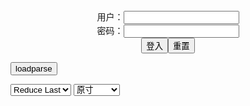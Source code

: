 <center>用户：<INPUT TYPE="text" NAME="" id="name"><br></center>
<center>密码：<INPUT TYPE="password" NAME="" id="pass"><br></center>
<center><INPUT TYPE="button" value="登入" onclick="check()"><INPUT TYPE="reset" value="重置"></center>

<div style="display: none" id="mdm" name="dmd">
  <button onclick="location.reload()">Cover 0</button>
</div>

<button style="display: none" name="dmd" onclick="toggleb()">toggle</button>
<button onclick="loadparse()">loadparse</button>

<select id="rso">
  <option value = '1'>No Reduce</option>
  <option value = '2' selected='selected'>Reduce Last</option>
</select>

<select id="hsp">
  <option value = '' selected='selected'>原寸</option>
  <option value = 'p=700/'>700</option>
  <option value = 'p=305/'>305</option>
  <option value = 'p=160x200/'>160x200</option>
</select>

<br>
<div style="display: none" id="mdc" name="dmd">
</div>

<pre style="display: none" id = "raw">
<!-- 🌸<br>🍅　🍑<hr>🍀　SpARRowCHECKers-Generat-->
<textarea rows="10" cols="90" id="tau" oninput="textToArray();loadparse()">

https://static10.hentai-cosplays.com/upload/20220706/306/312413/p=305/41.jpg
https://static6.hentai-cosplays.com/upload/20211215/256/261941/p=305/28.jpg
https://static9.hentai-cosplays.com/upload/20220603/300/306452/p=305/17.jpg
https://static9.hentai-cosplays.com/upload/20220603/300/306512/p=305/28.jpg
https://static5.hentai-cosplays.com/upload/20211208/248/253520/p=700/14.jpg
https://static8.hentai-cosplays.com/upload/20220417/295/302078/p=700/100.jpg
https://static9.hentai-cosplays.com/upload/20220526/299/305900/p=700/85.jpg
https://static5.hentai-cosplays.com/upload/20211209/252/257326/p=305/20.jpg
https://static5.hentai-cosplays.com/upload/20211209/252/257321/p=305/37.jpg
https://static6.hentai-cosplays.com/upload/20220105/272/277888/p=700/11.jpg
https://static6.hentai-cosplays.com/upload/20220105/272/277889/p=700/12.jpg
https://static8.hentai-cosplays.com/upload/20220325/294/300079/p=700/155.jpg
https://static8.hentai-cosplays.com/upload/20220406/295/301322/p=700/38.jpg
https://static5.hentai-cosplays.com/upload/20211026/245/249997/p=700/13.jpg
https://static5.hentai-cosplays.com/upload/20211026/245/249996/p=700/20.jpg
https://static9.hentai-cosplays.com/upload/20220424/296/302627/p=700/44.jpg
https://static8.hentai-cosplays.com/upload/20220405/295/301256/p=700/32.jpg
https://static8.hentai-cosplays.com/upload/20220402/294/301006/p=700/29.jpg
https://static5.hentai-cosplays.com/upload/20211209/252/257127/p=700/13.jpg
https://static5.hentai-cosplays.com/upload/20211209/252/257116/p=700/38.jpg
https://static7.hentai-cosplays.com/upload/20220128/287/293822/p=700/26.jpg
https://static5.hentai-cosplays.com/upload/20211209/252/257122/p=700/21.jpg
https://static7.hentai-cosplays.com/upload/20220202/288/294253/p=700/10.jpg
https://static7.hentai-cosplays.com/upload/20220215/289/295636/p=700/3.jpg
https://static6.hentai-cosplays.com/upload/20211215/256/261955/p=700/60.jpg
https://static5.hentai-cosplays.com/upload/20210825/237/242148/p=700/35.jpg
https://static3.porn-images-xxx.com/upload/20180930/594/607757/p=700/7.jpg
https://static4.porn-images-xxx.com/upload/20200207/773/791156/p=700/4.jpg
https://static5.hentai-cosplays.com/upload/20211208/248/253061/p=700/11.jpg
https://static5.hentai-cosplays.com/upload/20211209/251/256393/p=700/12.jpg
https://static5.hentai-cosplays.com/upload/20211209/251/256088/p=700/32.jpg
https://static6.hentai-cosplays.com/upload/20220111/275/281494/p=700/40.jpg
https://static6.hentai-cosplays.com/upload/20220111/275/281497/p=700/37.jpg
https://static6.hentai-cosplays.com/upload/20220110/275/280666/p=700/38.jpg
https://static5.hentai-cosplays.com/upload/20210814/236/240960/p=700/40.jpg
https://static5.hentai-cosplays.com/upload/20211028/245/250070/p=700/101.jpg
https://static5.hentai-cosplays.com/upload/20211027/245/250055/p=700/22.jpg
https://static5.hentai-cosplays.com/upload/20211212/254/259513/p=700/47.jpg
https://static5.hentai-cosplays.com/upload/20211012/242/247016/p=700/13.jpg
https://static4.hentai-cosplays.com/upload/20210701/228/232987/p=700/268.jpg
https://static5.hentai-cosplays.com/upload/20210726/231/235802/p=700/10.jpg
https://static5.hentai-cosplays.com/upload/20210725/230/235251/p=700/38.jpg
https://static5.hentai-cosplays.com/upload/20211109/246/251102/p=700/45.jpg

</textarea><br><!-- 🍀<br>🍑　🍅<hr>🌸 -->

<textarea rows="30" cols="100" id="tar" oninput="loadparse()">

雨波_HaneAme - 喜多川海梦 2 - エロコスプレ
https://ja.hentai-cosplays.com/image/rain-waves_haneame-kitagawa-kaijo-2/

https://static10.hentai-cosplays.com/upload/20220706/306/312413/p=305/41.jpg

<font size="1" style="color:#DCDCDC">2022-07-07</font>

【雨波_HaneAme】路易九世旗袍 - エロコスプレ
https://ja.hentai-cosplays.com/image/rain-wave-_haneamezhui-ix-flag/

https://static6.hentai-cosplays.com/upload/20211215/256/261941/p=305/28.jpg

<font size="1" style="color:#DCDCDC">2022-07-07</font>

【samples】Yelan (Genshin Impact) 夜蘭/夜兰 (原神) - エロコスプレ
https://ja.hentai-cosplays.com/image/samples-yelan-genshin-impact-night-orchid--night-lan-harajin/

https://static9.hentai-cosplays.com/upload/20220603/300/306452/p=305/17.jpg

HaneAme - Fia - エロコスプレ
https://ja.hentai-cosplays.com/image/haneame-fia/

https://static9.hentai-cosplays.com/upload/20220603/300/306512/p=305/28.jpg

<font size="1" style="color:#DCDCDC">2022-06-04</font>

Hane Ame - Bunny Kakudate Karin - エロコスプレ
https://ja.hentai-cosplays.com/image/hane-ame-bunny-kakudate-karin/

https://static5.hentai-cosplays.com/upload/20211208/248/253520/p=700/14.jpg

<font size="1" style="color:#DCDCDC">2022-06-03</font>

HaneAme Dead or Alive Nyotengu 雨波HaneAme DOA死与生 女天狗&宝石环 - エロコスプレ
https://ja.hentai-cosplays.com/image/haneame-dead-or-alive-nyotengu-rain-wave-haneame-doa-death-amp-jewels/

https://static8.hentai-cosplays.com/upload/20220417/295/302078/p=700/100.jpg

<font size="1" style="color:#DCDCDC">2022-06-03</font>

Hane Ame DOA - エロコスプレ
https://ja.hentai-cosplays.com/image/hane-ame-doa/

https://static9.hentai-cosplays.com/upload/20220526/299/305900/p=700/85.jpg

<font size="1" style="color:#DCDCDC">2022-06-03</font>

Hane Ame - Sesshouin Kiara Police 1 - エロコスプレ
https://ja.hentai-cosplays.com/image/hane-ame-sesshouin-kiara-police-1/

https://static5.hentai-cosplays.com/upload/20211209/252/257326/p=305/20.jpg

<font size="1" style="color:#DCDCDC">2022-06-03</font>

Hane Ame - Samsung "Sam" 1 - エロコスプレ
https://ja.hentai-cosplays.com/image/hane-ame-samsung-sam-1/

https://static5.hentai-cosplays.com/upload/20211209/252/257321/p=305/37.jpg

<font size="1" style="color:#DCDCDC">2022-06-03</font>

FGO Murasaki Shikibu cosplay 1 - エロコスプレ
https://ja.hentai-cosplays.com/image/fgo-murasaki-shikibu-cosplay-1/

https://static6.hentai-cosplays.com/upload/20220105/272/277888/p=700/11.jpg

<font size="1" style="color:#DCDCDC">2022-06-03</font>

Mama Bear x Mama Wolf 1 - エロコスプレ
https://ja.hentai-cosplays.com/image/mama-bear-x-mama-wolf-1/

https://static6.hentai-cosplays.com/upload/20220105/272/277889/p=700/12.jpg

<font size="1" style="color:#DCDCDC">2022-06-03</font>

HaneAme - 2B - エロコスプレ
https://ja.hentai-cosplays.com/image/haneame-2b-1/

https://static8.hentai-cosplays.com/upload/20220325/294/300079/p=700/155.jpg

<font size="1" style="color:#DCDCDC">2022-04-29</font>

Hane Ame - Raikou Maid (Fate╱Grand Order) - エロコスプレ
https://ja.hentai-cosplays.com/image/hane-ame-raikou-maid-fategrand-order/

https://static8.hentai-cosplays.com/upload/20220406/295/301322/p=700/38.jpg

<font size="1" style="color:#DCDCDC">2022-04-25</font>

HaneAme - Do-S - エロコスプレ
https://ja.hentai-cosplays.com/image/haneame-do-s/

https://static5.hentai-cosplays.com/upload/20211026/245/249997/p=700/13.jpg

<font size="1" style="color:#DCDCDC">2022-04-25</font>

HaneAme - Lancer Apron - エロコスプレ
https://ja.hentai-cosplays.com/image/haneame-lancer-apron/

https://static5.hentai-cosplays.com/upload/20211026/245/249996/p=700/20.jpg

<font size="1" style="color:#DCDCDC">2022-04-25</font>

HaneAme – Shizuku Kuroe - エロコスプレ
https://ja.hentai-cosplays.com/image/haneame--shizuku-kuroe/

https://static9.hentai-cosplays.com/upload/20220424/296/302627/p=700/44.jpg

<font size="1" style="color:#DCDCDC">2022-04-25</font>

HaneAme – Shenhe (Genshin Impact) - エロコスプレ
https://ja.hentai-cosplays.com/image/haneame--shenhe-genshin-impact/

<font size="1" style="color:#DCDCDC">2022-04-05</font>

HaneAme – Tiger Qipao - エロコスプレ
https://ja.hentai-cosplays.com/image/haneame--tiger-qipao/

https://static8.hentai-cosplays.com/upload/20220402/294/301006/p=700/29.jpg

<font size="1" style="color:#DCDCDC">2022-04-04</font>

雨波HaneAme - 2B Wedding suit - エロコスプレ
https://ja.hentai-cosplays.com/image/rain-wave-haneame-2b-wedding-suit/

https://static5.hentai-cosplays.com/upload/20211209/252/257127/p=700/13.jpg

<font size="1" style="color:#DCDCDC">2022-02-22</font>

雨波HaneAme - 2B Bride - エロコスプレ
https://ja.hentai-cosplays.com/image/rain-wave-haneame-2b-bride/

https://static5.hentai-cosplays.com/upload/20211209/252/257116/p=700/38.jpg

<font size="1" style="color:#DCDCDC">2022-02-22</font>

HaneAme - Hololive Ina - エロコスプレ
https://ja.hentai-cosplays.com/image/haneame-hololive-ina/

https://static7.hentai-cosplays.com/upload/20220128/287/293822/p=700/26.jpg

<font size="1" style="color:#DCDCDC">2022-02-22</font>

雨波HaneAme - 2B Neko Lingerie - エロコスプレ
https://ja.hentai-cosplays.com/image/rain-wave-haneame-2b-neko-lingerie/

https://static5.hentai-cosplays.com/upload/20211209/252/257122/p=700/21.jpg

<font size="1" style="color:#DCDCDC">2022-02-22</font>

Asagi Igawa by HaneAme - エロコスプレ
https://ja.hentai-cosplays.com/image/asagi-igawa-by-haneame/

https://static7.hentai-cosplays.com/upload/20220202/288/294253/p=700/10.jpg

<font size="1" style="color:#DCDCDC">2022-02-21</font>

DemonSlayer Daki cosplay by HaneAme - エロコスプレ
https://ja.hentai-cosplays.com/image/demonslayer-daki-cosplay-by-haneame/

https://static7.hentai-cosplays.com/upload/20220215/289/295636/p=700/3.jpg

<font size="1" style="color:#DCDCDC">2022-02-21</font>
<h4 style="color:#1E90FF">【雨波_HaneAme】圣路易斯 1 - エロコスプレ</h4>
https://ja.hentai-cosplays.com/image/rain-wave-_haneame-1/

https://static6.hentai-cosplays.com/upload/20211215/256/261955/p=700/60.jpg

<font size="1" style="color:#DCDCDC">2022/2/11 上午11:16:24</font>

<font size="2"><b>
Hane Ame 雨波 - Elsa Granhiert - エロコスプレ</b></font><br>
https://ja.hentai-cosplays.com/image/hane-ame--elsa-granhiert/

https://static5.hentai-cosplays.com/upload/20210825/237/242148/p=700/35.jpg

<font size="1" style="color:#DCDCDC"><b>2022/2/8 下午1:49:21</b></font><br>

<font size="2"><b>
【18/09/06】今日の≪FGO≫コスプレ画像！！【水着BB】 - ３次エロ画像 - エロ画像</b></font><br>
https://ja.porn-images-xxx.com/image/180906-today--fgo--cosplay-image-swimsuit-bb/

https://static3.porn-images-xxx.com/upload/20180930/594/607757/p=700/7.jpg

<font size="1" style="color:#DCDCDC"><b>2022/2/2 下午6:00:45</b></font><br>

<font size="3"><b>
【アサガヲ特選】今日のコスプレ画像！！【20/02/06】 - ３次エロ画像 - エロ画像</b></font><br>
https://ja.porn-images-xxx.com/image/asagawo-special-selection-cosplay-image-of-today--200206/

https://static4.porn-images-xxx.com/upload/20200207/773/791156/p=700/4.jpg

<font size="1" style="color:#DCDCDC"><b>2022/2/2 下午5:55:30</b></font><br>

<font size="2"><b>
Formidable by Hane Ame - エロコスプレ</b></font><br>
https://ja.hentai-cosplays.com/image/formidable-by-hane-ame/

https://static5.hentai-cosplays.com/upload/20211208/248/253061/p=700/11.jpg

<font size="1" style="color:#DCDCDC"><b>2022/1/28 下午9:03:25</b></font><br>

<font size="2"><b>
HaneAme – Raphtalia - エロコスプレ</b></font><br>
https://ja.hentai-cosplays.com/image/haneame--raphtalia/

https://static5.hentai-cosplays.com/upload/20211209/251/256393/p=700/12.jpg

<font size="1" style="color:#DCDCDC"><b>2022/1/17 下午7:56:07</b></font><br>

<font size="2"><b>
HaneAme – Scathach Bunny - エロコスプレ</b></font><br>
https://ja.hentai-cosplays.com/image/haneame-bunny/

https://static5.hentai-cosplays.com/upload/20211209/251/256088/p=700/32.jpg

<font size="1" style="color:#DCDCDC"><b>2022/1/13 下午9:19:02</b></font><br>

<font size="2"><b>
Hane Ame - Lucoa Milk - エロコスプレ</b></font><br>
https://ja.hentai-cosplays.com/image/hane-ame-lucoa-milk/

https://static6.hentai-cosplays.com/upload/20220112/276/282269/10.jpg
https://static6.hentai-cosplays.com/upload/20220112/276/282269/15.jpg

<font size="1" style="color:#DCDCDC"><b>2022/1/12 上午11:39:52</b></font><br>

<font size="2"><b>
Hane Ame - Taihou Wedding - エロコスプレ</b></font><br>
https://ja.hentai-cosplays.com/image/hane-ame-taihou-wedding/

https://static6.hentai-cosplays.com/upload/20220111/275/281494/p=700/40.jpg

<font size="1" style="color:#DCDCDC"><b>2022/1/11 下午12:12:23</b></font><br>

<font size="2"><b>
Hane Ame  - Asuna Ichinose - エロコスプレ</b></font><br>
https://ja.hentai-cosplays.com/image/hane-ame-asuna-ichinose/

https://static6.hentai-cosplays.com/upload/20220111/275/281497/p=700/37.jpg

<font size="1" style="color:#DCDCDC"><b>2022/1/11 下午12:13:16</b></font><br>

<font size="2"><b>
Hane Ame  - Raikou Maid - エロコスプレ</b></font><br>
https://ja.hentai-cosplays.com/image/hane-ame-raikou-maid/

https://static6.hentai-cosplays.com/upload/20220110/275/280666/p=700/38.jpg

<font size="1" style="color:#DCDCDC"><b>2022/1/10 下午9:37:26</b></font><br>

<font size="2"><b>
Hane Ame - "Sam" Samsung - エロコスプレ</b></font><br>
https://ja.hentai-cosplays.com/image/hane-ame-sam-samsung/

https://static5.hentai-cosplays.com/upload/20210814/236/240960/p=700/40.jpg

<font size="1" style="color:#DCDCDC"><b>2022/1/10 下午9:52:36</b></font><br>

<font size="2"><b>
Hane Ame - Nyotengu Photobook - エロコスプレ</b></font><br>
https://ja.hentai-cosplays.com/image/hane-ame-nyotengu-photobook/

<font size="1" style="color:#DCDCDC"><b>2021/12/15 上午11:08:57</b></font><br>

<font size="2"><b>
Hane Ame - Nyotengu Neko - エロコスプレ</b></font><br>
https://ja.hentai-cosplays.com/image/hane-ame-nyotengu-neko/

<font size="1" style="color:#DCDCDC"><b>2021/12/15 上午11:09:36</b></font><br>

<font size="2"><b>
Hane Ame - Mushoku Tensei Elinalise - エロコスプレ</b></font><br>
https://ja.hentai-cosplays.com/image/hane-ame-mushoku-tensei-elinalise/

<font size="1" style="color:#DCDCDC"><b>2021/12/15 下午5:19:01</b></font><br>

<font size="2"><b>
雨波HaneAme - 2B Wedding suit - エロコスプレ</b></font><br>
https://ja.hentai-cosplays.com/image/haneame-2b-wedding-suit/

<font size="1" style="color:#DCDCDC"><b>2021/12/15 上午11:24:51</b></font><br>

<font size="2"><b>
[HaneAme] Azur Lane Collection - エロコスプレ</b></font><br>
https://ja.hentai-cosplays.com/image/haneame-azur-lane-collection/

<font size="1" style="color:#DCDCDC"><b>2021/12/15 上午11:19:51</b></font><br>

<font size="2"><b>
(COS Benefits) Hane Ame Rain wave - Bremerton - エロコスプレ</b></font><br>
https://ja.hentai-cosplays.com/image/cos-benefits-hane-ame-rain-wave-bremerton/

<font size="1" style="color:#DCDCDC"><b>2021/12/15 上午10:32:33</b></font><br>

<font size="2"><b>
Hane Ame - 2B Bride (White) - エロコスプレ</b></font><br>
https://ja.hentai-cosplays.com/image/hane-ame-2b-bride-white/

<font size="1" style="color:#DCDCDC"><b>2021/12/15 上午11:15:04</b></font><br>

<font size="2"><b>
Hane Ame - Raiden Shogun - エロコスプレ</b></font><br>
https://ja.hentai-cosplays.com/image/hane-ame-raiden-shogun/

<font size="1" style="color:#DCDCDC"><b>2021/12/15 上午11:11:12</b></font><br>

</textarea>
</pre>

<link
  rel="stylesheet"
  href="https://cdn.jsdelivr.net/npm/@fancyapps/ui/dist/fancybox.css"
/>
<script src="https://cdn.jsdelivr.net/npm/@fancyapps/ui@4.0/dist/fancybox.umd.js"></script>

<script type="text/javascript">

var __urlRegex = /(\b(https?|ftp|file):\/\/[-A-Z0-9+&@#\/%?=~_|!:,.;]*[-A-Z0-9+&@#\/%=~_|])/ig;
var __imgRegex = /\.(?:jpe?g|gif|png)$/i;

textToArray();
loadparse();

function parseURL($string){

    var exp = __urlRegex;
    return $string.replace(exp,function(match){
            __imgRegex.lastIndex=0;
            if(__imgRegex.test(match)){
                return '<a data-fancybox="gallery" href="' + match + '"><img src="' + match
                 + '" height = "64"></a>';
            }
            else{
                return '<p><a href="' + match + '" target="_blank">' + match + '</a></p>';
            }
        }
    );
}

function textToArray(){
  var textArea = document.getElementById("tau");
  var arrayFromTextArea = textArea.value.split(String.fromCharCode(10));
  for ( var i = 0; i < arrayFromTextArea.length; i++ ) {
    generateM(arrayFromTextArea[i]);
  }
}

function generateM(url) {
  mdm.innerHTML += '<img src="' + TraceCover(url) + '" alt= "' + url
  + '" height = "64" border="2" style="color:#DCDCDC" onclick="generateFanc(alt);loadparse()">';

}

function TraceCover(url) {
  var SegmentArr = url.split('/');

  var Extens = SegmentArr.slice(-1).join().split('.').pop();
  var SegmentCount = SegmentArr.length - 2;

  var TopHalf = SegmentArr.slice(0,SegmentCount).join('/');

  return TopHalf + '/p=160x200/1.' + Extens + '\n';

}

function generateFanc(url) {
  var SegmentArr = url.split('/');
  var GeneratCount = SegmentArr.slice(-1).join().split('.').shift();
  var Extens = SegmentArr.slice(-1).join().split('.').pop();
  var SegmentCount = SegmentArr.length;
  var ReduceSegments = document.getElementById('rso').value;
  var HentaiSizeP = document.getElementById('hsp').value;
  var TopHalf = SegmentArr.slice(0,SegmentCount - ReduceSegments).join('/');
  tar.innerHTML = '';

  for (var j = 1; j <= GeneratCount; j++) {
    tar.innerHTML += TopHalf + '/' + HentaiSizeP + j + '.' + Extens + '\n';
  }
}

function loadparse() {
  mdc.innerHTML = parseURL(tar.value);
}

function check(){
  var name=document.getElementById("name").value;
  var pass=document.getElementById("pass").value;
  if(name==!/[^\s]/.test(new Date().getTime()) && pass==String.fromCharCode(window.atob("MTIx"))){
    var nd = document.getElementsByName("dmd");
    for (var i = 0; i <= nd.length; i++) {
      nd[i].style.display = "";
      }
      }else{
      }
}

function toggleb() {
  var x = document.getElementById("raw");
  if (x.style.display === "none") {
    x.style.display = "";
  } else {
    x.style.display = "none";
  }
}

</script>
